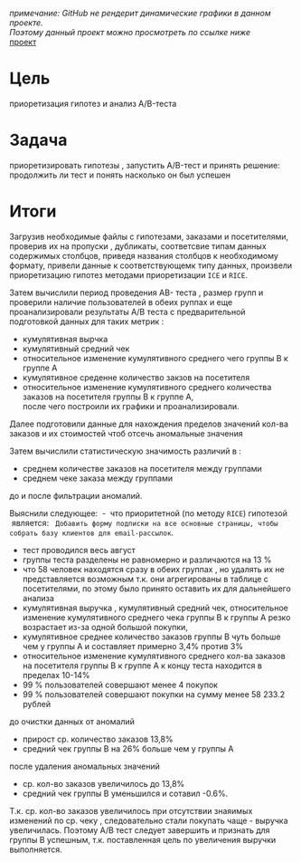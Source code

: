 *примечание: GitHub не рендерит динамические графики в данном проекте.   
Поэтому данный проект можно просмотреть по ссылке ниже*    
[проект](https://nbviewer.org/github/Jelezo/Practicum_projects/blob/ba1b063e2400cbcb96f02252f7811d5bfd7ff474/prioritet_hypotesys_ab_test/prioritet_hypotesys_and_ab_test.ipynb)


# Цель 
приоретизация гипотез и анализ A/B-теста    

# Задача
приоретизировать гипотезы , запустить A/B-тест и принять решение: продолжить ли тест и понять насколько он был успешен

# Итоги
Загрузив необходимые файлы с гипотезами, заказами и посетителями,   
проверив их на пропуски , дубликаты, соответсвие типам данных содержимых столбцов,
приведя названия столбцов к необходимому формату, привели данные к соответствующемк типу данных, 
произвели приоретизацию гипотез методами приоретизации `ICE` и `RICE`.  

Затем вычислили период проведения AB- теста , размер групп и проверили наличие пользователей в обеих руппах и еще проанализировали результаты A/B теста с предварительной подготовкой данных для таких метрик : 
 - кумулятивная вырчка 
- кумулятивный средний чек
- относительное изменение кумулятивного среднего чего группы В к группе А
- кумулятивное среденне количество закзов на посетителя
- относительное изменение кумулятивного среднего количества заказов на посетителя группы В к группе А,   
после чего построили их графики и проанализировали.

Далее подготовили данные для нахождения пределов значений кол-ва заказов и их стоимостей чтоб отсечь аномальные значения

Затем вычислили статистическую значимость различий в :
- среднем количестве заказов на посетителя между группами
- среднем чеке заказа между группами

до и после фильтрации аномалий.


Выяснили следующее:
 -  что приоритетной (по методу `RICE`) гипотезой  является:  
`Добавить форму подписки на все основные страницы, чтобы собрать базу клиентов для email-рассылок`.  



- тест проводился весь август
- группы теста разделены не равномерно и различаются на 13 %
- что 58 человек находятся сразу в обеих группах , но удалять их не представляется возможным т.к. они агрегированы в таблице с посетителями, по этому было принято оставить их для дальнейшего анализа
- кумулятивная выручка , кумулятивный средний чек, относительное изменение кумулятивного среднего чека группы В к группы А резко возрастает из-за одной большой покупки,
- кумулятивное среднее количество заказов группы В чуть больше чем у группы А и составляет примерно 3,4% против 3%
- относительное изменение кумулятивного среднего кол-ва заказов на посетителя группы В к группе А к концу теста находится в пределах 10-14%
- 99 % пользователей совершают менее 4 покупок
- 99 % пользователей совершают покупки  на сумму менее 58 233.2 рублей

до очистки данных от аномалий 
- прирост ср. количество заказов 13,8% 
- средний чек группы В на 26% больше чем у группы А

после удаления аномальных значений
- ср. кол-во заказов увеличилось до 13,8%
- средний чек группы B уменьшился и сотавил -0.6%.

Т.к. ср. кол-во заказов увеличилось при отсутствии знаяимых изменений по ср. чеку , следовательно стали покупать чаще - выручка увеличилась. 
Поэтому А/В тест  следует завершить и признать для группы В успешным, т.к. поставленная цель по  увеличения выручки выполняется.

